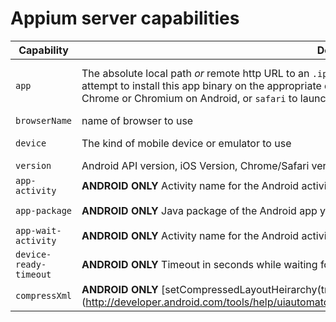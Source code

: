 Appium server capabilities
==========

|Capability|Description|Values|
|----|-----------|-------|
|`app`|The absolute local path _or_ remote http URL to an `.ipa` or `.apk` file, or a `.zip` containing one of these. Appium will attempt to install this app binary on the appropriate device first. Can also be one of `chrome` or `chromium` to launch Chrome or Chromium on Android, or `safari` to launch Mobile Safari on iOS.|`/abs/path/to/my.apk` or `http://myapp.com/app.ipa`, `chrome`, `chromium` on Android, `safari` on iOS|
|`browserName`|name of browser to use|`chrome`, `safari`|
|`device`|The kind of mobile device or emulator to use|`ios`, `selendroid`, `firefoxos`, `mock_ios`, `android` |
|`version`|Android API version, iOS Version, Chrome/Safari version| 6.1|
|`app-activity`|__ANDROID ONLY__ Activity name for the Android activity you want to launch from your package|`MainActivity`, `.Settings`|
|`app-package`|__ANDROID ONLY__ Java package of the Android app you want to run|`com.example.android.myApp`, `com.android.settings`|
|`app-wait-activity`|__ANDROID ONLY__ Activity name for the Android activity you want to wait for|`SplashActivity`|
|`device-ready-timeout`|__ANDROID ONLY__ Timeout in seconds while waiting for device to become ready|`5`|
|``compressXml``|__ANDROID ONLY__ [setCompressedLayoutHeirarchy(true)](http://developer.android.com/tools/help/uiautomator/UiDevice.html#setCompressedLayoutHeirarchy(boolean\)| `true`|
